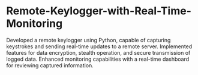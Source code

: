# Remote-Keylogger-with-Real-Time-Monitoring
Developed a remote keylogger using Python, capable of capturing keystrokes and sending real-time updates to a remote server. Implemented features for data encryption, stealth operation, and secure transmission of logged data. Enhanced monitoring capabilities with a real-time dashboard for reviewing captured information.
